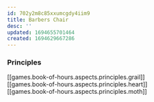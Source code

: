 ```yaml
---
id: 702y2m8c85xxumcgdy4iim9
title: Barbers Chair
desc: ''
updated: 1694655701464
created: 1694629667286
---
```


### Principles

[[games.book-of-hours.aspects.principles.grail]]  
[[games.book-of-hours.aspects.principles.heart]]  
[[games.book-of-hours.aspects.principles.moth]]  
